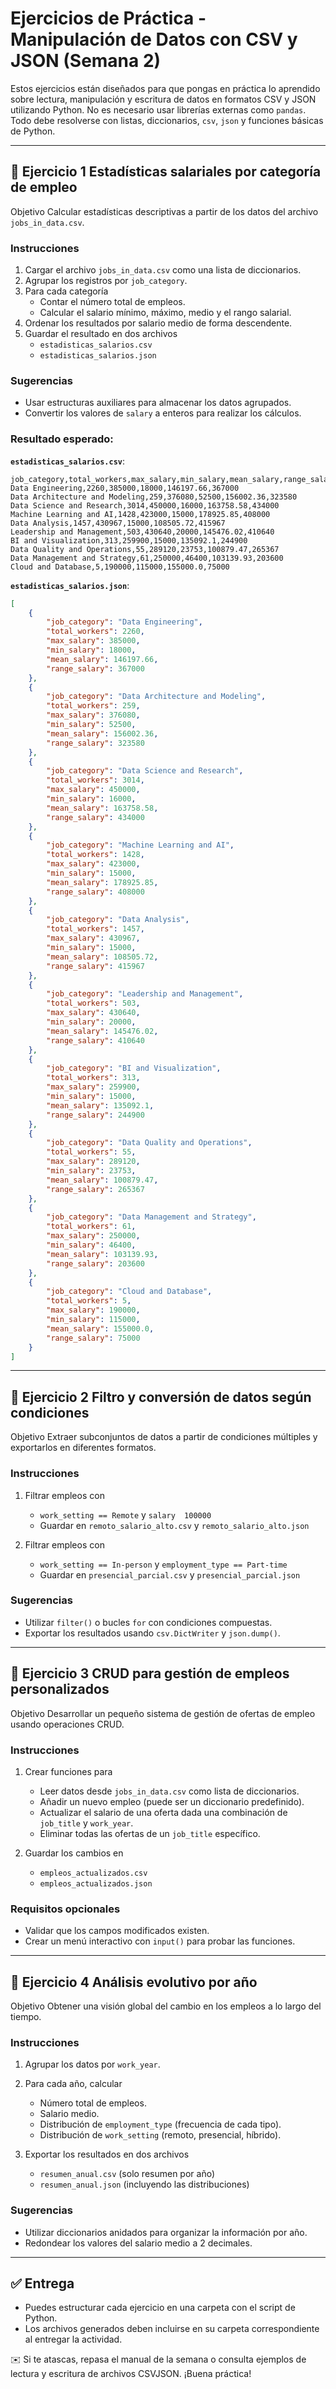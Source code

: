 # Ejercicios de Práctica - Manipulación de Datos con CSV y JSON (Semana 2)

Estos ejercicios están diseñados para que pongas en práctica lo aprendido sobre lectura, manipulación y escritura de datos en formatos CSV y JSON utilizando Python. No es necesario usar librerías externas como `pandas`. Todo debe resolverse con listas, diccionarios, `csv`, `json` y funciones básicas de Python.

---

## 📘 Ejercicio 1 Estadísticas salariales por categoría de empleo

Objetivo Calcular estadísticas descriptivas a partir de los datos del archivo `jobs_in_data.csv`.

### Instrucciones
1. Cargar el archivo `jobs_in_data.csv` como una lista de diccionarios.
2. Agrupar los registros por `job_category`.
3. Para cada categoría
   - Contar el número total de empleos.
   - Calcular el salario mínimo, máximo, medio y el rango salarial.
4. Ordenar los resultados por salario medio de forma descendente.
5. Guardar el resultado en dos archivos
   - `estadisticas_salarios.csv`
   - `estadisticas_salarios.json`

### Sugerencias
- Usar estructuras auxiliares para almacenar los datos agrupados.
- Convertir los valores de `salary` a enteros para realizar los cálculos.


### Resultado esperado:
**`estadisticas_salarios.csv`**:
```csv
job_category,total_workers,max_salary,min_salary,mean_salary,range_salary
Data Engineering,2260,385000,18000,146197.66,367000
Data Architecture and Modeling,259,376080,52500,156002.36,323580
Data Science and Research,3014,450000,16000,163758.58,434000
Machine Learning and AI,1428,423000,15000,178925.85,408000
Data Analysis,1457,430967,15000,108505.72,415967
Leadership and Management,503,430640,20000,145476.02,410640
BI and Visualization,313,259900,15000,135092.1,244900
Data Quality and Operations,55,289120,23753,100879.47,265367
Data Management and Strategy,61,250000,46400,103139.93,203600
Cloud and Database,5,190000,115000,155000.0,75000
```

**`estadisticas_salarios.json`**:
```json
[
    {
        "job_category": "Data Engineering",
        "total_workers": 2260,
        "max_salary": 385000,
        "min_salary": 18000,
        "mean_salary": 146197.66,
        "range_salary": 367000
    },
    {
        "job_category": "Data Architecture and Modeling",
        "total_workers": 259,
        "max_salary": 376080,
        "min_salary": 52500,
        "mean_salary": 156002.36,
        "range_salary": 323580
    },
    {
        "job_category": "Data Science and Research",
        "total_workers": 3014,
        "max_salary": 450000,
        "min_salary": 16000,
        "mean_salary": 163758.58,
        "range_salary": 434000
    },
    {
        "job_category": "Machine Learning and AI",
        "total_workers": 1428,
        "max_salary": 423000,
        "min_salary": 15000,
        "mean_salary": 178925.85,
        "range_salary": 408000
    },
    {
        "job_category": "Data Analysis",
        "total_workers": 1457,
        "max_salary": 430967,
        "min_salary": 15000,
        "mean_salary": 108505.72,
        "range_salary": 415967
    },
    {
        "job_category": "Leadership and Management",
        "total_workers": 503,
        "max_salary": 430640,
        "min_salary": 20000,
        "mean_salary": 145476.02,
        "range_salary": 410640
    },
    {
        "job_category": "BI and Visualization",
        "total_workers": 313,
        "max_salary": 259900,
        "min_salary": 15000,
        "mean_salary": 135092.1,
        "range_salary": 244900
    },
    {
        "job_category": "Data Quality and Operations",
        "total_workers": 55,
        "max_salary": 289120,
        "min_salary": 23753,
        "mean_salary": 100879.47,
        "range_salary": 265367
    },
    {
        "job_category": "Data Management and Strategy",
        "total_workers": 61,
        "max_salary": 250000,
        "min_salary": 46400,
        "mean_salary": 103139.93,
        "range_salary": 203600
    },
    {
        "job_category": "Cloud and Database",
        "total_workers": 5,
        "max_salary": 190000,
        "min_salary": 115000,
        "mean_salary": 155000.0,
        "range_salary": 75000
    }
]
```

---

## 📘 Ejercicio 2 Filtro y conversión de datos según condiciones

Objetivo Extraer subconjuntos de datos a partir de condiciones múltiples y exportarlos en diferentes formatos.

### Instrucciones
1. Filtrar empleos con
   - `work_setting == Remote` y `salary  100000`
   - Guardar en `remoto_salario_alto.csv` y `remoto_salario_alto.json`

2. Filtrar empleos con
   - `work_setting == In-person` y `employment_type == Part-time`
   - Guardar en `presencial_parcial.csv` y `presencial_parcial.json`

### Sugerencias
- Utilizar `filter()` o bucles `for` con condiciones compuestas.
- Exportar los resultados usando `csv.DictWriter` y `json.dump()`.

---

## 📘 Ejercicio 3 CRUD para gestión de empleos personalizados

Objetivo Desarrollar un pequeño sistema de gestión de ofertas de empleo usando operaciones CRUD.

### Instrucciones
1. Crear funciones para
   - Leer datos desde `jobs_in_data.csv` como lista de diccionarios.
   - Añadir un nuevo empleo (puede ser un diccionario predefinido).
   - Actualizar el salario de una oferta dada una combinación de `job_title` y `work_year`.
   - Eliminar todas las ofertas de un `job_title` específico.

2. Guardar los cambios en
   - `empleos_actualizados.csv`
   - `empleos_actualizados.json`

### Requisitos opcionales
- Validar que los campos modificados existen.
- Crear un menú interactivo con `input()` para probar las funciones.

---

## 📘 Ejercicio 4 Análisis evolutivo por año

Objetivo Obtener una visión global del cambio en los empleos a lo largo del tiempo.

### Instrucciones
1. Agrupar los datos por `work_year`.
2. Para cada año, calcular
   - Número total de empleos.
   - Salario medio.
   - Distribución de `employment_type` (frecuencia de cada tipo).
   - Distribución de `work_setting` (remoto, presencial, híbrido).

3. Exportar los resultados en dos archivos
   - `resumen_anual.csv` (solo resumen por año)
   - `resumen_anual.json` (incluyendo las distribuciones)

### Sugerencias
- Utilizar diccionarios anidados para organizar la información por año.
- Redondear los valores del salario medio a 2 decimales.

---

## ✅ Entrega
- Puedes estructurar cada ejercicio en una carpeta con el script de Python.
- Los archivos generados deben incluirse en su carpeta correspondiente al entregar la actividad.

✉️ Si te atascas, repasa el manual de la semana o consulta ejemplos de lectura y escritura de archivos CSVJSON. ¡Buena práctica!
